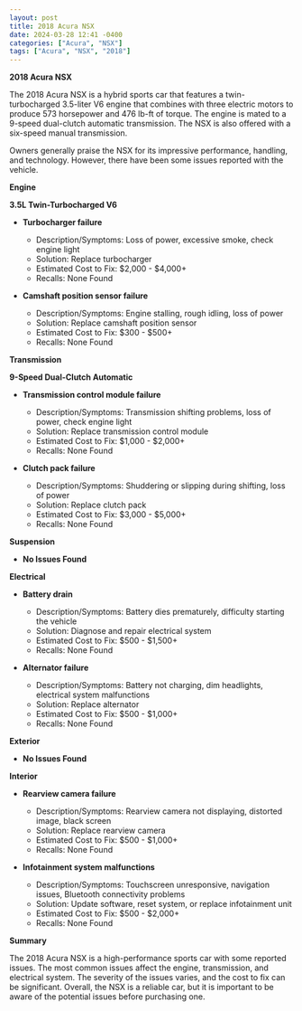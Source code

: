 ```yaml
---
layout: post
title: 2018 Acura NSX
date: 2024-03-28 12:41 -0400
categories: ["Acura", "NSX"]
tags: ["Acura", "NSX", "2018"]
---
```

**2018 Acura NSX**

The 2018 Acura NSX is a hybrid sports car that features a twin-turbocharged 3.5-liter V6 engine that combines with three electric motors to produce 573 horsepower and 476 lb-ft of torque. The engine is mated to a 9-speed dual-clutch automatic transmission. The NSX is also offered with a six-speed manual transmission.

Owners generally praise the NSX for its impressive performance, handling, and technology. However, there have been some issues reported with the vehicle.

**Engine**

**3.5L Twin-Turbocharged V6**

- **Turbocharger failure**
  - Description/Symptoms: Loss of power, excessive smoke, check engine light
  - Solution: Replace turbocharger
  - Estimated Cost to Fix: $2,000 - $4,000+
  - Recalls: None Found

- **Camshaft position sensor failure**
  - Description/Symptoms: Engine stalling, rough idling, loss of power
  - Solution: Replace camshaft position sensor
  - Estimated Cost to Fix: $300 - $500+
  - Recalls: None Found

**Transmission**

**9-Speed Dual-Clutch Automatic**

- **Transmission control module failure**
  - Description/Symptoms: Transmission shifting problems, loss of power, check engine light
  - Solution: Replace transmission control module
  - Estimated Cost to Fix: $1,000 - $2,000+
  - Recalls: None Found

- **Clutch pack failure**
  - Description/Symptoms: Shuddering or slipping during shifting, loss of power
  - Solution: Replace clutch pack
  - Estimated Cost to Fix: $3,000 - $5,000+
  - Recalls: None Found

**Suspension**

- **No Issues Found**

**Electrical**

- **Battery drain**
  - Description/Symptoms: Battery dies prematurely, difficulty starting the vehicle
  - Solution: Diagnose and repair electrical system
  - Estimated Cost to Fix: $500 - $1,500+
  - Recalls: None Found

- **Alternator failure**
  - Description/Symptoms: Battery not charging, dim headlights, electrical system malfunctions
  - Solution: Replace alternator
  - Estimated Cost to Fix: $500 - $1,000+
  - Recalls: None Found

**Exterior**

- **No Issues Found**

**Interior**

- **Rearview camera failure**
  - Description/Symptoms: Rearview camera not displaying, distorted image, black screen
  - Solution: Replace rearview camera
  - Estimated Cost to Fix: $500 - $1,000+
  - Recalls: None Found

- **Infotainment system malfunctions**
  - Description/Symptoms: Touchscreen unresponsive, navigation issues, Bluetooth connectivity problems
  - Solution: Update software, reset system, or replace infotainment unit
  - Estimated Cost to Fix: $500 - $2,000+
  - Recalls: None Found

**Summary**

The 2018 Acura NSX is a high-performance sports car with some reported issues. The most common issues affect the engine, transmission, and electrical system. The severity of the issues varies, and the cost to fix can be significant. Overall, the NSX is a reliable car, but it is important to be aware of the potential issues before purchasing one.
